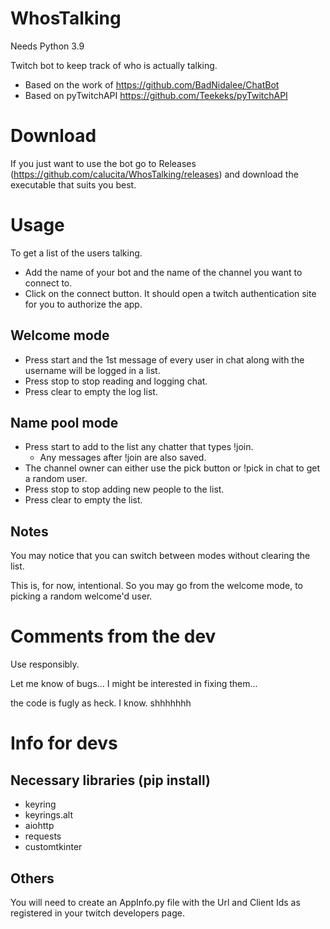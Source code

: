 # WhosTalking
Needs Python 3.9

Twitch bot to keep track of who is actually talking.

- Based on the work of https://github.com/BadNidalee/ChatBot
- Based on pyTwitchAPI https://github.com/Teekeks/pyTwitchAPI

# Download
If you just want to use the bot go to Releases (https://github.com/calucita/WhosTalking/releases) and download the executable that suits you best. 

# Usage
To get a list of the users talking. 
 
- Add the name of your bot and the name of the channel you want to connect to.
- Click on the connect button. It should open a twitch authentication site for you to authorize the app.

## Welcome mode
- Press start and the 1st message of every user in chat along with the username will be logged in a list.
- Press stop to stop reading and logging chat. 
- Press clear to empty the log list. 

## Name pool mode
- Press start to add to the list any chatter that types !join. 
	- Any messages after !join are also saved. 
- The channel owner can either use the pick button or !pick in chat to get a random user.
- Press stop to stop adding new people to the list. 
- Press clear to empty the list.

## Notes
You may notice that you can switch between modes without clearing the list. 

This is, for now, intentional. So you may go from the welcome mode, to picking a random welcome'd user.

# Comments from the dev
Use responsibly. 

Let me know of bugs... I might be interested in fixing them... 

the code is fugly as heck. I know. shhhhhhh

# Info for devs
## Necessary libraries (pip install)
- keyring
- keyrings.alt
- aiohttp
- requests
- customtkinter

## Others
You will need to create an AppInfo.py file with the Url and Client Ids as registered in your twitch developers page. 
